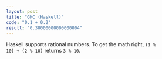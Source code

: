 ```yaml
---
layout: post
title: "GHC (Haskell)"
code: "0.1 + 0.2"
result: "0.30000000000000004"
---
```

Haskell supports rational numbers. To get the math right, <code>(1 % 10) + (2 % 10)</code> returns <code>3 % 10</code>.
